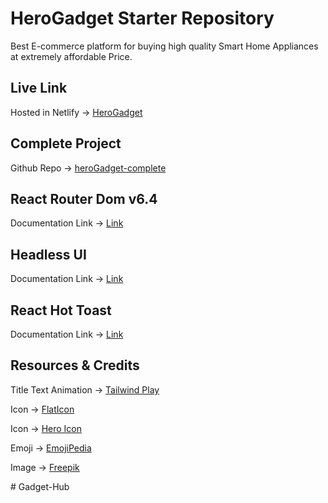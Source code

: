 # HeroGadget Starter Repository

 Best E-commerce platform for buying high quality Smart Home Appliances at extremely affordable Price.

## Live Link
Hosted in Netlify -> [HeroGadget](https://herogadget.netlify.app/)


## Complete Project
Github Repo -> [heroGadget-complete](https://github.com/shakilahmedatik/heroGadget-complete)


## React Router Dom v6.4 
Documentation Link -> [Link](https://reactrouter.com/en/main/start/overview)

## Headless UI
Documentation Link -> [Link](https://headlessui.com/)

## React Hot Toast
Documentation Link -> [Link](https://react-hot-toast.com/docs)

## Resources & Credits

Title Text Animation -> [Tailwind Play](https://play.tailwindcss.com/VCZwwz1e3R)

Icon -> [FlatIcon](https://www.flaticon.com/)

Icon -> [Hero Icon](https://heroicons.com/)

Emoji -> [EmojiPedia](https://emojipedia.org/)

Image -> [Freepik](https://www.freepik.com/)

#   G a d g e t - H u b  
 